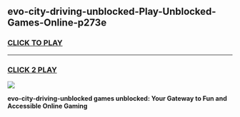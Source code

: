 
## evo-city-driving-unblocked-Play-Unblocked-Games-Online-p273e
<h3>
<a href="https://premium76.site?title=evo-city-driving-unblocked&ref=25A">CLICK TO PLAY</a></h3>
<hr>

<h3>
<a href="https://premium76.site?title=evo-city-driving-unblocked&ref=25A">CLICK 2 PLAY</a>
  
</h3>

<a href="https://premium76.site?title=evo-city-driving-unblocked&ref=25A"><img src="https://clearcache.store/games.png"></a>


**evo-city-driving-unblocked games unblocked: Your Gateway to Fun and Accessible Online Gaming**
